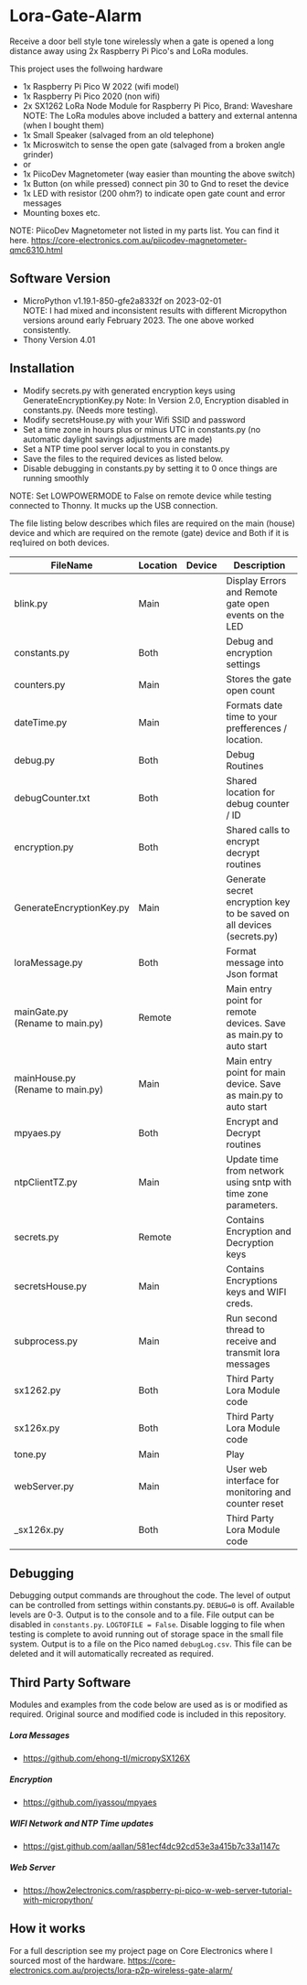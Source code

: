 # Lora-Gate-Alarm

Receive a door bell style tone wirelessly when a gate is opened a long distance away using 2x Raspberry Pi Pico's and LoRa modules.

This project uses the follwoing hardware

- 1x Raspberry Pi Pico W 2022 (wifi model) 
- 1x Raspberry Pi Pico 2020 (non wifi)
- 2x SX1262 LoRa Node Module for Raspberry Pi Pico, Brand: Waveshare
      <BR>NOTE: The LoRa modules above included a battery and external antenna (when I bought them)
- 1x Small Speaker (salvaged from an old telephone) 
- 1x Microswitch to sense the open gate (salvaged from a broken angle grinder)
- or
- 1x PiicoDev Magnetometer (way easier than mounting the above switch)
- 1x Button (on while pressed) connect pin 30 to Gnd to reset the device
- 1x LED with resistor (200 ohm?) to indicate open gate count and error messages
- Mounting boxes etc.

NOTE: PiicoDev Magnetometer not listed in my parts list.  You can find it here.
https://core-electronics.com.au/piicodev-magnetometer-qmc6310.html

## Software Version
- MicroPython v1.19.1-850-gfe2a8332f on 2023-02-01
<BR>NOTE: I had mixed and inconsistent results with different Micropython versions around early February 2023.  The one above worked consistently.
- Thony Version 4.01

## Installation
- Modify secrets.py with generated encryption keys using GenerateEncryptionKey.py
  Note: In Version 2.0, Encryption disabled in constants.py.  (Needs more testing).
- Modify secretsHouse.py with your Wifi SSID and password
- Set a time zone in hours plus or minus UTC in constants.py  (no automatic daylight savings adjustments are made)
- Set a NTP time pool server local to you in constants.py 
- Save the files to the required devices as listed below.
- Disable debugging in constants.py by setting it to 0 once things are running smoothly

NOTE: Set LOWPOWERMODE to False on remote device while testing connected to Thonny.  It mucks up the USB connection.

The file listing below describes which files are required on the main (house) device and which are required on the remote (gate) device and Both if it is req1uired on both devices.

| FileName                   | Location | Device  | Description |
| ---------------------------|----------|---------|-------------|
| blink.py                   | Main     |         | Display Errors and Remote gate open events on the LED |
| constants.py               | Both     |         | Debug and encryption settings |
| counters.py                | Main     |         | Stores the gate open count |
| dateTime.py                | Main     |         | Formats date time to your prefferences / location. |
| debug.py                   | Both     |         | Debug Routines |
| debugCounter.txt           | Both     |         | Shared location for debug counter / ID |
| encryption.py              | Both     |         | Shared calls to encrypt decrypt routines |
| GenerateEncryptionKey.py   | Main     |         | Generate secret encryption key to be saved on all devices (secrets.py) |
| loraMessage.py             | Both     |         | Format message into Json format |
| mainGate.py <BR>(Rename to main.py)| Remote   |         | Main entry point for remote devices.  Save as main.py to auto start |
| mainHouse.py <BR>(Rename to main.py)| Main     |         | Main entry point for main device.  Save as main.py to auto start |
| mpyaes.py                  | Both     |         | Encrypt and Decrypt routines |
| ntpClientTZ.py             | Main     |         | Update time from network using sntp with time zone parameters. |
| secrets.py                 | Remote   |         | Contains Encryption and Decryption keys |
| secretsHouse.py            | Main     |         | Contains Encryptions keys and WIFI creds. |
| subprocess.py              | Main     |         | Run second thread to receive and transmit lora messages |
| sx1262.py                  | Both     |         | Third Party Lora Module code |
| sx126x.py                  | Both     |         | Third Party Lora Module code |
| tone.py                    | Main     |         | Play
| webServer.py               | Main     |         | User web interface for monitoring and counter reset |
| _sx126x.py                 | Both     |         |  Third Party Lora Module code |

## Debugging
Debugging output commands are throughout the code. The level of output can be controlled from settings within constants.py. `DEBUG=0` is off. Available levels are 0-3. Output is to the console and to a file. File output can be disabled in `constants.py`. `LOGTOFILE = False`. Disable logging to file when testing is complete to avoid running out of storage space in the small file system. Output is to a file on the Pico named `debugLog.csv`. This file can be deleted and it will automatically recreated as required.

## Third Party Software 
Modules and examples from the code below are used as is or modified as required. Original source and modified code is included in this repository.

##### Lora Messages
- https://github.com/ehong-tl/micropySX126X

##### Encryption
- https://github.com/iyassou/mpyaes

##### WIFI Network and NTP Time updates
- https://gist.github.com/aallan/581ecf4dc92cd53e3a415b7c33a1147c

##### Web Server 
- https://how2electronics.com/raspberry-pi-pico-w-web-server-tutorial-with-micropython/

## How it works
For a full description see my project page on Core Electronics where I sourced most of the hardware.
https://core-electronics.com.au/projects/lora-p2p-wireless-gate-alarm/
